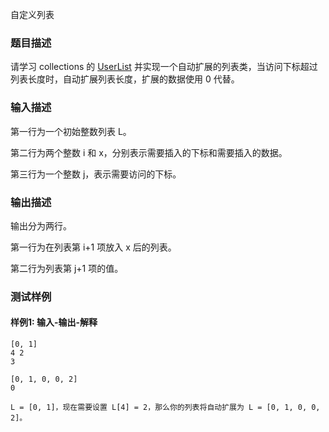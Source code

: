 自定义列表

### 题目描述

请学习 collections 的 [UserList](https://docs.python.org/zh-cn/3/library/collections.html#collections.UserList) 并实现一个自动扩展的列表类，当访问下标超过列表长度时，自动扩展列表长度，扩展的数据使用 0 代替。

### 输入描述

第一行为一个初始整数列表 L。

第二行为两个整数 i 和 x，分别表示需要插入的下标和需要插入的数据。

第三行为一个整数 j，表示需要访问的下标。

### 输出描述

输出分为两行。

第一行为在列表第 i+1 项放入 x 后的列表。

第二行为列表第 j+1 项的值。

### 测试样例

#### 样例1: 输入-输出-解释

```
[0, 1]
4 2
3
```

```
[0, 1, 0, 0, 2]
0
```

```
L = [0, 1]，现在需要设置 L[4] = 2，那么你的列表将自动扩展为 L = [0, 1, 0, 0, 2]。
```

